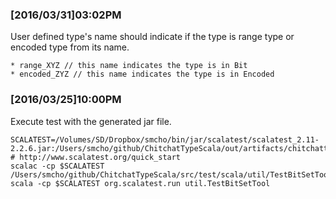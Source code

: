 ### [2016/03/31]03:02PM

User defined type's name should indicate if the type is range type or encoded type from its name.

    * range_XYZ // this name indicates the type is in Bit
    * encoded_ZYZ // this name indicates the type is in Encoded

### [2016/03/25]10:00PM

Execute test with the generated jar file. 

	SCALATEST=/Volumes/SD/Dropbox/smcho/bin/jar/scalatest/scalatest_2.11-2.2.6.jar:/Users/smcho/github/ChitchatTypeScala/out/artifacts/chitchattypescala_jar/chitchattypescala.jar
	# http://www.scalatest.org/quick_start
	scalac -cp $SCALATEST /Users/smcho/github/ChitchatTypeScala/src/test/scala/util/TestBitSetTool.scala
	scala -cp $SCALATEST org.scalatest.run util.TestBitSetTool